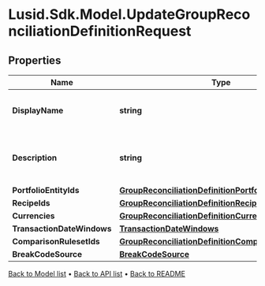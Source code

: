 # Lusid.Sdk.Model.UpdateGroupReconciliationDefinitionRequest

## Properties

Name | Type | Description | Notes
------------ | ------------- | ------------- | -------------
**DisplayName** | **string** | The name of the Group Reconciliation Definition | 
**Description** | **string** | The description of the Group Reconciliation Definition | 
**PortfolioEntityIds** | [**GroupReconciliationDefinitionPortfolioEntityIds**](GroupReconciliationDefinitionPortfolioEntityIds.md) |  | 
**RecipeIds** | [**GroupReconciliationDefinitionRecipeIds**](GroupReconciliationDefinitionRecipeIds.md) |  | [optional] 
**Currencies** | [**GroupReconciliationDefinitionCurrencies**](GroupReconciliationDefinitionCurrencies.md) |  | [optional] 
**TransactionDateWindows** | [**TransactionDateWindows**](TransactionDateWindows.md) |  | [optional] 
**ComparisonRulesetIds** | [**GroupReconciliationDefinitionComparisonRulesetIds**](GroupReconciliationDefinitionComparisonRulesetIds.md) |  | [optional] 
**BreakCodeSource** | [**BreakCodeSource**](BreakCodeSource.md) |  | 

[Back to Model list](../README.md#documentation-for-models) &#8226; [Back to API list](../README.md#documentation-for-api-endpoints) &#8226; [Back to README](../README.md)


